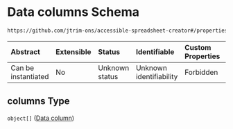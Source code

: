 # Data columns Schema

```txt
https://github.com/jtrim-ons/accessible-spreadsheet-creator#/properties/sheets/items/properties/columns
```



| Abstract            | Extensible | Status         | Identifiable            | Custom Properties | Additional Properties | Access Restrictions | Defined In                                                               |
| :------------------ | :--------- | :------------- | :---------------------- | :---------------- | :-------------------- | :------------------ | :----------------------------------------------------------------------- |
| Can be instantiated | No         | Unknown status | Unknown identifiability | Forbidden         | Allowed               | none                | [ods-data.schema.json\*](../ods-data.schema.json "open original schema") |

## columns Type

`object[]` ([Data column](ods-data-properties-sheets-items-properties-data-columns-data-column.md))
